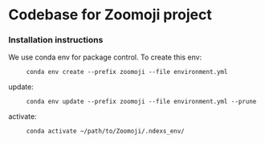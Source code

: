# Codebase for Zoomoji project

### Installation instructions

We use conda env for package control. To create this env:

         conda env create --prefix zoomoji --file environment.yml

update:

         conda env update --prefix zoomoji --file environment.yml --prune

activate:

         conda activate ~/path/to/Zoomoji/.ndexs_env/


